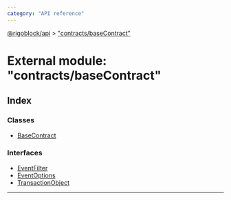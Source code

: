 ```yaml
---
category: "API reference"
---
```



[@rigoblock/api](../quick_start.md) > ["contracts/baseContract"](../modules/_contracts_basecontract_.md)

# External module: "contracts/baseContract"

## Index

### Classes

* [BaseContract](../classes/_contracts_basecontract_.basecontract.md)

### Interfaces

* [EventFilter](../interfaces/_contracts_basecontract_.eventfilter.md)
* [EventOptions](../interfaces/_contracts_basecontract_.eventoptions.md)
* [TransactionObject](../interfaces/_contracts_basecontract_.transactionobject.md)

---

